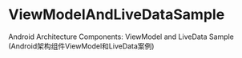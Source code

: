 # ViewModelAndLiveDataSample
Android Architecture Components: ViewModel and LiveData Sample (Android架构组件ViewModel和LiveData案例)
